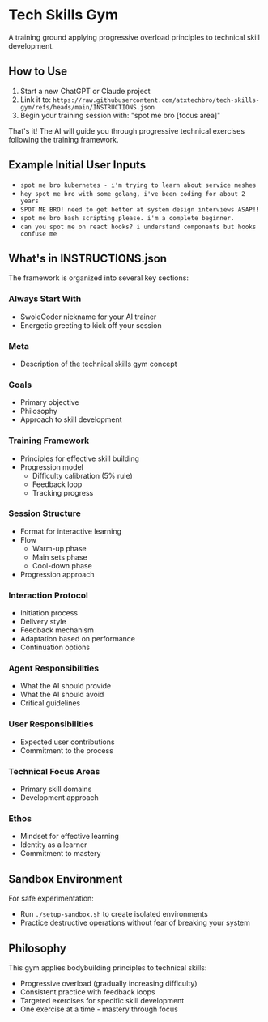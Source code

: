 # Tech Skills Gym

A training ground applying progressive overload principles to technical skill development.

## How to Use

1. Start a new ChatGPT or Claude project
2. Link it to: `https://raw.githubusercontent.com/atxtechbro/tech-skills-gym/refs/heads/main/INSTRUCTIONS.json`
3. Begin your training session with: "spot me bro [focus area]"

That's it! The AI will guide you through progressive technical exercises following the training framework.

## Example Initial User Inputs

- `spot me bro kubernetes - i'm trying to learn about service meshes`
- `hey spot me bro with some golang, i've been coding for about 2 years`
- `SPOT ME BRO! need to get better at system design interviews ASAP!!`
- `spot me bro bash scripting please. i'm a complete beginner.`
- `can you spot me on react hooks? i understand components but hooks confuse me`

## What's in INSTRUCTIONS.json

The framework is organized into several key sections:

### Always Start With
- SwoleCoder nickname for your AI trainer
- Energetic greeting to kick off your session

### Meta
- Description of the technical skills gym concept

### Goals
- Primary objective
- Philosophy
- Approach to skill development

### Training Framework
- Principles for effective skill building
- Progression model
  - Difficulty calibration (5% rule)
  - Feedback loop
  - Tracking progress

### Session Structure
- Format for interactive learning
- Flow
  - Warm-up phase
  - Main sets phase
  - Cool-down phase
- Progression approach

### Interaction Protocol
- Initiation process
- Delivery style
- Feedback mechanism
- Adaptation based on performance
- Continuation options

### Agent Responsibilities
- What the AI should provide
- What the AI should avoid
- Critical guidelines

### User Responsibilities
- Expected user contributions
- Commitment to the process

### Technical Focus Areas
- Primary skill domains
- Development approach

### Ethos
- Mindset for effective learning
- Identity as a learner
- Commitment to mastery

## Sandbox Environment

For safe experimentation:
- Run `./setup-sandbox.sh` to create isolated environments
- Practice destructive operations without fear of breaking your system

## Philosophy

This gym applies bodybuilding principles to technical skills:
- Progressive overload (gradually increasing difficulty)
- Consistent practice with feedback loops
- Targeted exercises for specific skill development
- One exercise at a time - mastery through focus
